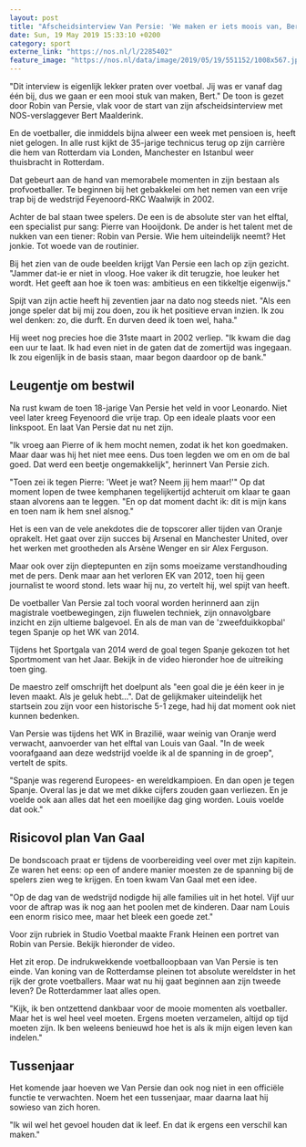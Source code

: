 ```yaml
---
layout: post
title: "Afscheidsinterview Van Persie: 'We maken er iets moois van, Bert'"
date: Sun, 19 May 2019 15:33:10 +0200
category: sport
externe_link: "https://nos.nl/l/2285402"
feature_image: "https://nos.nl/data/image/2019/05/19/551152/1008x567.jpg"
---
```


<p>"Dit interview is eigenlijk lekker praten over voetbal. Jij was er vanaf dag één bij, dus we gaan er een mooi stuk van maken, Bert." De toon is gezet door Robin van Persie, vlak voor de start van zijn afscheidsinterview met NOS-verslaggever Bert Maalderink.</p>
<p>En de voetballer, die inmiddels bijna alweer een week met pensioen is, heeft niet gelogen. In alle rust kijkt de 35-jarige technicus terug op zijn carrière die hem van Rotterdam via Londen, Manchester en Istanbul weer thuisbracht in Rotterdam.</p>
<p>Dat gebeurt aan de hand van memorabele momenten in zijn bestaan als profvoetballer. Te beginnen bij het gebakkelei om het nemen van een vrije trap bij de wedstrijd Feyenoord-RKC Waalwijk in 2002.</p>
<p>Achter de bal staan twee spelers. De een is de absolute ster van het elftal, een specialist pur sang: Pierre van Hooijdonk. De ander is het talent met de nukken van een tiener: Robin van Persie. Wie hem uiteindelijk neemt? Het jonkie. Tot woede van de routinier.</p>
<p>Bij het zien van de oude beelden krijgt Van Persie een lach op zijn gezicht. "Jammer dat-ie er niet in vloog. Hoe vaker ik dit terugzie, hoe leuker het wordt. Het geeft aan hoe ik toen was: ambitieus en een tikkeltje eigenwijs."</p>
<p>Spijt van zijn actie heeft hij zeventien jaar na dato nog steeds niet. "Als een jonge speler dat bij mij zou doen, zou ik het positieve ervan inzien. Ik zou wel denken: zo, die durft. En durven deed ik toen wel, haha."</p>
<p>Hij weet nog precies hoe die 31ste maart in 2002 verliep. "Ik kwam die dag een uur te laat. Ik had even niet in de gaten dat de zomertijd was ingegaan. Ik zou eigenlijk in de basis staan, maar begon daardoor op de bank."</p>
<h2>Leugentje om bestwil</h2>
<p>Na rust kwam de toen 18-jarige Van Persie het veld in voor Leonardo. Niet veel later kreeg Feyenoord die vrije trap. Op een ideale plaats voor een linkspoot. En laat Van Persie dat nu net zijn.</p>
<p>"Ik vroeg aan Pierre of ik hem mocht nemen, zodat ik het kon goedmaken. Maar daar was hij het niet mee eens. Dus toen legden we om en om de bal goed. Dat werd een beetje ongemakkelijk", herinnert Van Persie zich.</p>
<p>"Toen zei ik tegen Pierre: 'Weet je wat? Neem jij hem maar!'" Op dat moment lopen de twee kemphanen tegelijkertijd achteruit om klaar te gaan staan alvorens aan te leggen. "En op dat moment dacht ik: dit is mijn kans en toen nam ik hem snel alsnog."</p>
<p>Het is een van de vele anekdotes die de topscorer aller tijden van Oranje oprakelt. Het gaat over zijn succes bij Arsenal en Manchester United, over het werken met grootheden als Arsène Wenger en sir Alex Ferguson.</p>
<p>Maar ook over zijn dieptepunten en zijn soms moeizame verstandhouding met de pers. Denk maar aan het verloren EK van 2012, toen hij geen journalist te woord stond. Iets waar hij nu, zo vertelt hij, wel spijt van heeft.</p>
<p>De voetballer Van Persie zal toch vooral worden herinnerd aan zijn magistrale voetbewegingen, zijn fluwelen techniek, zijn onnavolgbare inzicht en zijn ultieme balgevoel. En als de man van de 'zweefduikkopbal' tegen Spanje op het WK van 2014.</p>
<p>Tijdens het Sportgala van 2014 werd de goal tegen Spanje gekozen tot het Sportmoment van het Jaar. Bekijk in de video hieronder hoe de uitreiking toen ging. </p>
<p>De maestro zelf omschrijft het doelpunt als "een goal die je één keer in je leven maakt. Als je geluk hebt...". Dat de gelijkmaker uiteindelijk het startsein zou zijn voor een historische 5-1 zege, had hij dat moment ook niet kunnen bedenken.</p>
<p>Van Persie was tijdens het WK in Brazilië, waar weinig van Oranje werd verwacht, aanvoerder van het elftal van Louis van Gaal. "In de week voorafgaand aan deze wedstrijd voelde ik al de spanning in de groep", vertelt de spits.</p>
<p>"Spanje was regerend Europees- en wereldkampioen. En dan open je tegen Spanje. Overal las je dat we met dikke cijfers zouden gaan verliezen. En je voelde ook aan alles dat het een moeilijke dag ging worden. Louis voelde dat ook."</p>
<h2>Risicovol plan Van Gaal</h2>
<p>De bondscoach praat er tijdens de voorbereiding veel over met zijn kapitein. Ze waren het eens: op een of andere manier moesten ze de spanning bij de spelers zien weg te krijgen. En toen kwam Van Gaal met een idee.</p>
<p>"Op de dag van de wedstrijd nodigde hij alle families uit in het hotel. Vijf uur voor de aftrap was ik nog aan het poolen met de kinderen. Daar nam Louis een enorm risico mee, maar het bleek een goede zet."</p>
<p>Voor zijn rubriek in Studio Voetbal maakte Frank Heinen een portret van Robin van Persie. Bekijk hieronder de video. </p>
<p>Het zit erop. De indrukwekkende voetballoopbaan van Van Persie is ten einde. Van koning van de Rotterdamse pleinen tot absolute wereldster in het rijk der grote voetballers. Maar wat nu hij gaat beginnen aan zijn tweede leven? De Rotterdammer laat alles open.</p>
<p>"Kijk, ik ben ontzettend dankbaar voor de mooie momenten als voetballer. Maar het is wel heel veel moeten. Ergens moeten verzamelen, altijd op tijd moeten zijn. Ik ben weleens benieuwd hoe het is als ik mijn eigen leven kan indelen."</p>
<h2>Tussenjaar</h2>
<p>Het komende jaar hoeven we Van Persie dan ook nog niet in een officiële functie te verwachten. Noem het een tussenjaar, maar daarna laat hij sowieso van zich horen.</p>
<p>"Ik wil wel het gevoel houden dat ik leef. En dat ik ergens een verschil kan maken."</p>
